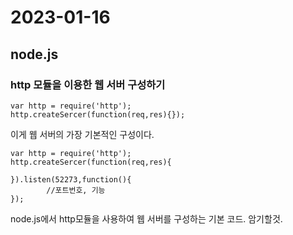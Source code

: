 2023-01-16
===========================
## node.js
### http 모듈을 이용한 웹 서버 구성하기
```
var http = require('http');
http.createSercer(function(req,res){});
```
이게 웹 서버의 가장 기본적인 구성이다.

```
var http = require('http');
http.createSercer(function(req,res){
	
}).listen(52273,function(){
        //포트번호, 기능
});
```
node.js에서 http모듈을 사용하여 웹 서버를 구성하는 기본 코드. 암기할것.